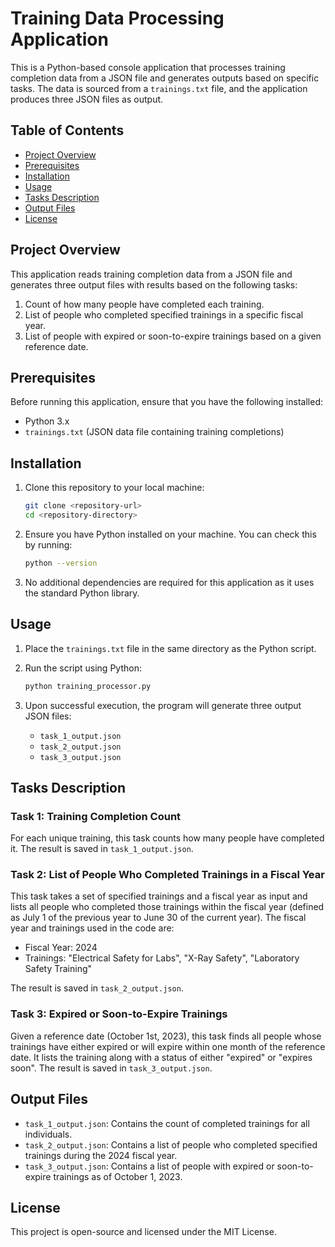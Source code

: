 # Training Data Processing Application

This is a Python-based console application that processes training completion data from a JSON file and generates outputs based on specific tasks. The data is sourced from a `trainings.txt` file, and the application produces three JSON files as output.

## Table of Contents
- [Project Overview](#project-overview)
- [Prerequisites](#prerequisites)
- [Installation](#installation)
- [Usage](#usage)
- [Tasks Description](#tasks-description)
- [Output Files](#output-files)
- [License](#license)

## Project Overview
This application reads training completion data from a JSON file and generates three output files with results based on the following tasks:
1. Count of how many people have completed each training.
2. List of people who completed specified trainings in a specific fiscal year.
3. List of people with expired or soon-to-expire trainings based on a given reference date.

## Prerequisites
Before running this application, ensure that you have the following installed:
- Python 3.x
- `trainings.txt` (JSON data file containing training completions)

## Installation
1. Clone this repository to your local machine:
    ```bash
    git clone <repository-url>
    cd <repository-directory>
    ```

2. Ensure you have Python installed on your machine. You can check this by running:
    ```bash
    python --version
    ```

3. No additional dependencies are required for this application as it uses the standard Python library.

## Usage
1. Place the `trainings.txt` file in the same directory as the Python script.
2. Run the script using Python:
    ```bash
    python training_processor.py
    ```

3. Upon successful execution, the program will generate three output JSON files:
    - `task_1_output.json`
    - `task_2_output.json`
    - `task_3_output.json`

## Tasks Description
### Task 1: Training Completion Count
For each unique training, this task counts how many people have completed it. The result is saved in `task_1_output.json`.

### Task 2: List of People Who Completed Trainings in a Fiscal Year
This task takes a set of specified trainings and a fiscal year as input and lists all people who completed those trainings within the fiscal year (defined as July 1 of the previous year to June 30 of the current year). The fiscal year and trainings used in the code are:
- Fiscal Year: 2024
- Trainings: "Electrical Safety for Labs", "X-Ray Safety", "Laboratory Safety Training"

The result is saved in `task_2_output.json`.

### Task 3: Expired or Soon-to-Expire Trainings
Given a reference date (October 1st, 2023), this task finds all people whose trainings have either expired or will expire within one month of the reference date. It lists the training along with a status of either "expired" or "expires soon". The result is saved in `task_3_output.json`.

## Output Files
- `task_1_output.json`: Contains the count of completed trainings for all individuals.
- `task_2_output.json`: Contains a list of people who completed specified trainings during the 2024 fiscal year.
- `task_3_output.json`: Contains a list of people with expired or soon-to-expire trainings as of October 1, 2023.

## License
This project is open-source and licensed under the MIT License.
